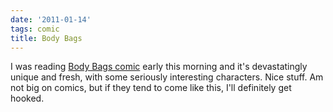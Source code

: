 ```yaml
---
date: '2011-01-14'
tags: comic
title: Body Bags
---
```


I was reading [Body Bags comic] early this morning and it\'s
devastatingly unique and fresh, with some seriously interesting
characters. Nice stuff. Am not big on comics, but if they tend to come
like this, I\'ll definitely get hooked.

  [Body Bags comic]: http://en.wikipedia.org/wiki/Body_Bags_(comics)
